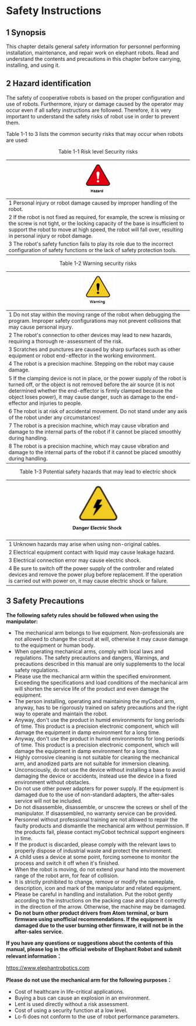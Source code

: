 # Safety Instructions

## 1 Synopsis

  This chapter details general safety information for personnel performing installation, maintenance, and repair work on elephant robots. Read and understand the contents and precautions in this chapter before carrying, installing, and using it.

## 2 Hazard identification

  The safety of cooperative robots is based on the proper configuration and use of robots. Furthermore, injury or damage caused by the operator may occur even if all safety instructions are followed. Therefore, it is very important to understand the safety risks of robot use in order to prevent them.

  Table 1-1 to 3 lists the common security risks that may occur when robots are used∶

<center>Table 1-1 Risk level Security risks</center>

| <div align=center><img src="../resourse/4-BasicApplication/4.0/danger.png" style="zoom:80%;" /></div>| 
| :--- |
| 1 Personal injury or robot damage caused by improper handling of the robot. |
| 2 If the robot is not fixed as required, for example, the screw is missing or the screw is not tight, or the locking capacity of the base is insufficient to support the robot to move at high speed, the robot will fall over, resulting in personal injury or robot damage. |
| 3 The robot's safety function fails to play its role due to the incorrect configuration of safety functions or the lack of safety protection tools. |

<center>Table 1-2 Warning security risks</center>

| <div align=center><img src="../resourse/4-BasicApplication/4.0/warning.png" style="zoom:80%;" /></div>| 
| :--- |
| 1 Do not stay within the moving range of the robot when debugging the program. Improper safety configurations may not prevent collisions that may cause personal injury. |
| 2 The robot's connection to other devices may lead to new hazards, requiring a thorough re-assessment of the risk. |
| 3 Scratches and punctures are caused by sharp surfaces such as other equipment or robot end-effector in the working environment. |
| 4 The robot is a precision machine. Stepping on the robot may cause damage. |
| 5 If the clamping device is not in place, or the power supply of the robot is turned off, or the object is not removed before the air source (it is not determined whether the end-effector is firmly clamped because the object loses power), it may cause danger, such as damage to the end-effector and injuries to people. |
| 6 The robot is at risk of accidental movement. Do not stand under any axis of the robot under any circumstances! |
| 7 The robot is a precision machine, which may cause vibration and damage to the internal parts of the robot if it cannot be placed smoothly during handling. |
| 8 The robot is a precision machine, which may cause vibration and damage to the internal parts of the robot if it cannot be placed smoothly during handling. |

<center>Table 1-3 Potential safety hazards that may lead to electric shock</center>

| <div align=center><img src="../resourse/4-BasicApplication/4.0/careful.png" style="zoom:80%;" /></div>| 
| :--- |
| 1 Unknown hazards may arise when using non-original cables. |
| 2 Electrical equipment contact with liquid may cause leakage hazard. |
| 3 Electrical connection error may cause electric shock. |
| 4 Be sure to switch off the power supply of the controller and related devices and remove the power plug before replacement. If the operation is carried out with power on, it may cause electric shock or failure. |

## 3 Safety Precautions

**The following safety rules should be followed when using the manipulator:**

-  The mechanical arm belongs to live equipment. Non-professionals are not allowed to change the circuit at will, otherwise it may cause damage to the equipment or human body.
- When operating mechanical arms, comply with local laws and regulations. The safety precautions and dangers, Warnings, and precautions described in this manual are only supplements to the local safety regulations.
- Please use the mechanical arm within the specified environment. Exceeding the specifications and load conditions of the mechanical arm will shorten the service life of the product and even damage the equipment.
- The person installing, operating and maintaining the myCobot arm, anyway, has to be rigorously trained on safety precautions and the right way to operate and maintain the robot.
- Anyway, don't use the product in humid environments for long periods of time. This product is a precision electronic component, which will damage the equipment in damp environment for a long time.
- Anyway, don't use the product in humid environments for long periods of time. This product is a precision electronic component, which will damage the equipment in damp environment for a long time.
- Highly corrosive cleaning is not suitable for cleaning the mechanical arm, and anodized parts are not suitable for immersion cleaning.
- Unconsciously, do not use the device without installing a base to avoid damaging the device or accidents, instead use the device in a fixed environment without obstacles.
- Do not use other power adapters for power supply. If the equipment is damaged due to the use of non-standard adapters, the after-sales service will not be included.
- Do not disassemble, disassemble, or unscrew the screws or shell of the manipulator. If disassembled, no warranty service can be provided.
- Personnel without professional training are not allowed to repair the faulty products and dismantle the mechanical arm without permission. If the products fail, please contact myCobot technical support engineers in time.
- If the product is discarded, please comply with the relevant laws to properly dispose of industrial waste and protect the environment.
- A child uses a device at some point, forcing someone to monitor the process and switch it off when it's finished.
- When the robot is moving, do not extend your hand into the movement range of the robot arm, for fear of collision. 
- It is strictly prohibited to change, remove or modify the nameplate, description, icon and mark of the manipulator and related equipment.
-  Please be careful in handling and installation. Put the robot gently according to the instructions on the packing case and place it correctly in the direction of the arrow. Otherwise, the machine may be damaged.
- **Do not burn other product drivers from Atom terminal, or burn firmware using unofficial recommendations. If the equipment is damaged due to the user burning other firmware, it will not be in the after-sales service.**


**If you have any questions or suggestions about the contents of this manual, please log in the official website of Elephant Robot and submit relevant information：**

https://www.elephantrobotics.com

**Please do not use the mechanical arm for the following purposes：**

- Cost of healthcare in life-critical applications.
- Buying a bus can cause an explosion in an environment.
- Lent is used directly without a risk assessment.
- Cost of using a security function at a low level.
- Lo-fi does not conform to the use of robot performance parameters.
